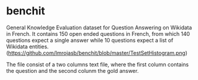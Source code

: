 # benchit
General Knowledge Evaluation dataset for Question Answering on Wikidata in French.
It contains 150 open ended questions in French, from which 140 questions expect  a single answer while 10 questions expect a list of Wikidata entities. 
(https://github.com/lmrojasb/benchit/blob/master/TestSetHistogram.png)

The file consist of a two columns text file, where the first column contains the question and the second colunm the gold answer.
